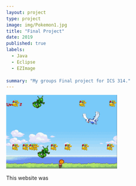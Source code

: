 ```yaml
---
layout: project
type: project
image: img/Pokemon1.jpg
title: "Final Project"
date: 2019
published: true
labels:
  - Java
  - Eclipse
  - EZImage

summary: "My groups Final project for ICS 314."
---
```

<img class="img-fluid" src="../img/Pokemon1.jpg" width="300" height="200">

This website was 
